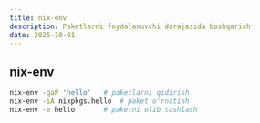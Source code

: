 ```yaml
---
title: nix-env
description: Paketlarni foydalanuvchi darajasida boshqarish
date: 2025-10-01
---
```


## nix-env

<div class="my-md-content">

```bash
nix-env -qaP 'hello'   # paketlarni qidirish
nix-env -iA nixpkgs.hello  # paket o'rnatish
nix-env -e hello       # paketni olib tashlash
```

</div>


